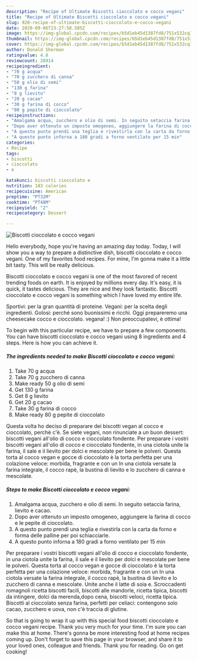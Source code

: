 ```yaml
---
description: "Recipe of Ultimate Biscotti cioccolato e cocco vegani"
title: "Recipe of Ultimate Biscotti cioccolato e cocco vegani"
slug: 920-recipe-of-ultimate-biscotti-cioccolato-e-cocco-vegani
date: 2020-09-06T23:27:58.505Z
image: https://img-global.cpcdn.com/recipes/b5d1eb45d1387fd8/751x532cq70/biscotti-cioccolato-e-cocco-vegani-recipe-main-photo.jpg
thumbnail: https://img-global.cpcdn.com/recipes/b5d1eb45d1387fd8/751x532cq70/biscotti-cioccolato-e-cocco-vegani-recipe-main-photo.jpg
cover: https://img-global.cpcdn.com/recipes/b5d1eb45d1387fd8/751x532cq70/biscotti-cioccolato-e-cocco-vegani-recipe-main-photo.jpg
author: Donald Sherman
ratingvalue: 4.8
reviewcount: 28914
recipeingredient:
- "70 g acqua"
- "70 g zucchero di canna"
- "50 g olio di semi"
- "130 g farina"
- "8 g lievito"
- "20 g cacao"
- "30 g farina di cocco"
- "80 g pepite di cioccolato"
recipeinstructions:
- "Amalgama acqua, zucchero e olio di semi. In seguito setaccia farina, lievito e cacao."
- "Dopo aver ottenuto un imposto omogeneo, aggiungere la farina di cocco e le pepite di cioccolato."
- "A questo punto prendi una teglia e rivestirla con la carta da forno e forma delle palline per poi schiacciarle."
- "A questo punto inforna a 180 gradi a forno ventilato per 15 min"
categories:
- Recipe
tags:
- biscotti
- cioccolato
- e

katakunci: biscotti cioccolato e 
nutrition: 183 calories
recipecuisine: American
preptime: "PT32M"
cooktime: "PT48M"
recipeyield: "2"
recipecategory: Dessert

---
```



![Biscotti cioccolato e cocco vegani](https://img-global.cpcdn.com/recipes/b5d1eb45d1387fd8/751x532cq70/biscotti-cioccolato-e-cocco-vegani-recipe-main-photo.jpg)

Hello everybody, hope you're having an amazing day today. Today, I will show you a way to prepare a distinctive dish, biscotti cioccolato e cocco vegani. One of my favorites food recipes. For mine, I'm gonna make it a little bit tasty. This will be really delicious.

Biscotti cioccolato e cocco vegani is one of the most favored of recent trending foods on earth. It is enjoyed by millions every day. It's easy, it is quick, it tastes delicious. They are nice and they look fantastic. Biscotti cioccolato e cocco vegani is something which I have loved my entire life.

Sportivi: per la gran quantità di proteine. Vegani: per la scelta degli ingredienti. Golosi: perché sono buonissimi e ricchi. Oggi prepareremo una cheesecake cocco e cioccolato. vegana! :) Non preoccupatevi, è ottima!


To begin with this particular recipe, we have to prepare a few components. You can have biscotti cioccolato e cocco vegani using 8 ingredients and 4 steps. Here is how you can achieve it.

<!--inarticleads1-->

##### The ingredients needed to make Biscotti cioccolato e cocco vegani:

1. Take 70 g acqua
1. Take 70 g zucchero di canna
1. Make ready 50 g olio di semi
1. Get 130 g farina
1. Get 8 g lievito
1. Get 20 g cacao
1. Take 30 g farina di cocco
1. Make ready 80 g pepite di cioccolato


Questa volta ho deciso di preparare dei biscotti vegan al cocco e cioccolato, perchè c&#39;è. Se siete vegani, non rinunciate a un buon dessert: biscotti vegani all&#39;olio di cocco e cioccolato fondente. Per preparare i vostri biscotti vegani all&#39;olio di cocco e cioccolato fondente, in una ciotola unite la farina, il sale e il lievito per dolci e mescolate per bene le polveri. Questa torta al cocco vegan e gocce di cioccolato è la torta perfetta per una colazione veloce: morbida, fragrante e con un In una ciotola versate la farina integrale, il cocco rapè, la bustina di lievito e lo zucchero di canna e mescolate. 

<!--inarticleads2-->

##### Steps to make Biscotti cioccolato e cocco vegani:

1. Amalgama acqua, zucchero e olio di semi. In seguito setaccia farina, lievito e cacao.
1. Dopo aver ottenuto un imposto omogeneo, aggiungere la farina di cocco e le pepite di cioccolato.
1. A questo punto prendi una teglia e rivestirla con la carta da forno e forma delle palline per poi schiacciarle.
1. A questo punto inforna a 180 gradi a forno ventilato per 15 min


Per preparare i vostri biscotti vegani all&#39;olio di cocco e cioccolato fondente, in una ciotola unite la farina, il sale e il lievito per dolci e mescolate per bene le polveri. Questa torta al cocco vegan e gocce di cioccolato è la torta perfetta per una colazione veloce: morbida, fragrante e con un In una ciotola versate la farina integrale, il cocco rapè, la bustina di lievito e lo zucchero di canna e mescolate. Unite anche il latte di soia e. Scroccadenti romagnoli ricetta biscotti facili, biscotti alle mandorle, ricetta tipica, biscotti da intingere, dolci da merenda,dopo cena, biscotti veloci, ricetta tipica. Biscotti al cioccolato senza farina, perfetti per celiaci: contengono solo cacao, zucchero e uova, non c&#39;è traccia di glutine. 

So that is going to wrap it up with this special food biscotti cioccolato e cocco vegani recipe. Thank you very much for your time. I'm sure you can make this at home. There's gonna be more interesting food at home recipes coming up. Don't forget to save this page in your browser, and share it to your loved ones, colleague and friends. Thank you for reading. Go on get cooking!
